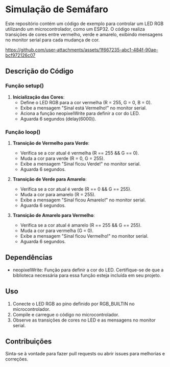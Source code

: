 # Simulação de Semáfaro

Este repositório contém um código de exemplo para controlar um LED RGB utilizando um microcontrolador, como um ESP32. O código realiza transições de cores entre vermelho, verde e amarelo, exibindo mensagens no monitor serial para cada mudança de cor.

https://github.com/user-attachments/assets/1f667235-abc1-484f-90ae-bcf972126c07


## Descrição do Código

### Função setup()

1. **Inicialização das Cores**:
   - Define o LED RGB para a cor vermelha (R = 255, G = 0, B = 0).
   - Exibe a mensagem "Sinal está Vermelho!" no monitor serial.
   - Aciona a função neopixelWrite para definir a cor do LED.
   - Aguarda 6 segundos (delay(6000)).

### Função loop()

1. **Transição de Vermelho para Verde**:
   - Verifica se a cor atual é vermelha (R == 255 && G == 0).
   - Muda a cor para verde (R = 0, G = 255).
   - Exibe a mensagem "Sinal ficou Verde!" no monitor serial.
   - Aguarda 6 segundos.

2. **Transição de Verde para Amarelo**:
   - Verifica se a cor atual é verde (R == 0 && G == 255).
   - Muda a cor para amarelo (R = 255).
   - Exibe a mensagem "Sinal ficou Amarelo!" no monitor serial.
   - Aguarda 6 segundos.

3. **Transição de Amarelo para Vermelho**:
   - Verifica se a cor atual é amarelo (R == 255 && G == 255).
   - Muda a cor para vermelha (G = 0).
   - Exibe a mensagem "Sinal ficou Vermelho!" no monitor serial.
   - Aguarda 6 segundos.

## Dependências

- neopixelWrite: Função para definir a cor do LED. Certifique-se de que a biblioteca necessária para essa função esteja incluída em seu projeto.

## Uso

1. Conecte o LED RGB ao pino definido por RGB_BUILTIN no microcontrolador.
2. Compile e carregue o código no microcontrolador.
3. Observe as transições de cores no LED e as mensagens no monitor serial.



## Contribuições

Sinta-se à vontade para fazer pull requests ou abrir issues para melhorias e correções.
